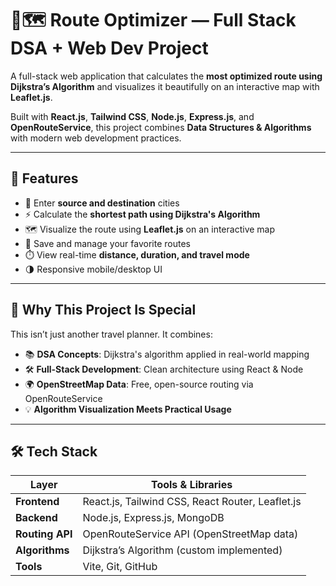 # 🧠🗺️ Route Optimizer — Full Stack DSA + Web Dev Project

A full-stack web application that calculates the **most optimized route using Dijkstra’s Algorithm** and visualizes it beautifully on an interactive map with **Leaflet.js**. 

Built with **React.js**, **Tailwind CSS**, **Node.js**, **Express.js**, and **OpenRouteService**, this project combines **Data Structures & Algorithms** with modern web development practices.

---

## 📌 Features

- 📍 Enter **source and destination** cities
- ⚡ Calculate the **shortest path using Dijkstra's Algorithm**
- 🗺️ Visualize the route using **Leaflet.js** on an interactive map
- 💾 Save and manage your favorite routes 
- ⏱️ View real-time **distance, duration, and travel mode**
- 🌗 Responsive mobile/desktop UI

---

## 🧠 Why This Project Is Special

This isn’t just another travel planner. It combines:
- 📚 **DSA Concepts**: Dijkstra's algorithm applied in real-world mapping
- 🛠️ **Full-Stack Development**: Clean architecture using React & Node
- 🌍 **OpenStreetMap Data**: Free, open-source routing via OpenRouteService
- 💡 **Algorithm Visualization Meets Practical Usage**

---

## 🛠️ Tech Stack

| Layer        | Tools & Libraries                                   |
|--------------|-----------------------------------------------------|
| **Frontend** | React.js, Tailwind CSS, React Router, Leaflet.js    |
| **Backend**  | Node.js, Express.js, MongoDB                                |
| **Routing API** | OpenRouteService API (OpenStreetMap data)       |
| **Algorithms** | Dijkstra’s Algorithm (custom implemented)         |
| **Tools**    | Vite, Git, GitHub                                   |



